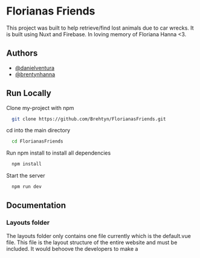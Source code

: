 
# Florianas Friends

This project was built to help retrieve/find lost animals due to car wrecks. It is built using Nuxt 
and Firebase. In loving memory of Floriana Hanna <3.



## Authors

- [@danielventura](https://github.com/Dvent1123)
- [@brentynhanna](https://github.com/Brehtyn)


## Run Locally
Clone my-project with npm

```bash
  git clone https://github.com/Brehtyn/FlorianasFriends.git
```

cd into the main directory
```bash
  cd FlorianasFriends
```

Run npm install to install all dependencies
```bash
  npm install
```

Start the server

```bash
  npm run dev
```


## Documentation

### Layouts folder
The layouts folder only contains one file currently which is the default.vue file. This
file is the layout structure of the entire website and must be included. It would behoove 
the developers to make a <template> <header> <nuxt> <footer> <template> structure where
the entire site is wrapped in a template and with the nuxt app being injected into the template.
The header and footer would always appear in the app with only the nuxt content changing.

### Middleware folder
The middleware folder only has an auth.js file in it currently and it must be configged 
in the nuxt.config.js file prior to it being read in the app. This file checks the route
trying to be reached as well as the authentication of a user. If the user isn't authenticated
and is trying to reach a protected route they will be redirected. Upon authentication through
the signin page they will again be redirected but this time into the protected route.

### Store folder
This folder is not required but will be used in this project. The store a store is a 
centralized location to keep up with data that is available across all the application components. 
The store handles all states
of the user. It handles any major changes in state and ensures that all errors are handled
in this manner. It also creates for a better/bug-free environment when implemented. The store
works in this manner: it contains actions, mutations, and state. When an action is called 
the state is changed using a mutation. More information on the usage (highly recommend) of
the store can be found here
- [@NuxtStore](https://vueschool.io/articles/vuejs-tutorials/what-is-a-store-in-vue-js/#:~:text=In%20Vue%2C%20as%20well%20as,that%20belongs%20in%20a%20store.)

### nuxt.config.js
#### Routing
This file contains all of the configs for nuxt including plugins, middleware, metadata etc. 
Nuxt using file routing automatically so the pages folder contains automatic routing except
for dynamic routing such as pet:id where the individual
pet is necessary. All of that can be configured in the router portion of the config file.
More information on dynamic routing for nuxt can be found here
- [@NuxtDynamicRouting](https://nuxtjs.org/examples/routing/dynamic-pages)

Also configured in the router is the middleware. The only configuration currently is for
authentication purposes and is set to 'auth'. The middleware will run prior to the loading
the current pages. In our case it will run before getting to any of the auth routes.
More information on middleware can be found here 
- [@NuxtMiddleware](https://nuxtjs.org/examples/middlewares/router)

#### Modules
The modules config in this file is responsible for the config for any modules installed
such as pwa, firebase, axios etc. This is where the firebase configs go and where services
are authorized. Firebase requires you to instantiate services prior to usage so services
such as auth,firestore, functions etc. must be instantiated here prior to their usage.
Furthermore, methods must also be initialized here such as state change for the store. 


## Build Setup

```bash
# install dependencies
$ npm install

# serve with hot reload at localhost:3000
$ npm run dev

# build for production and launch server
$ npm run build
$ npm run start

# generate static project
$ npm run generate
```

For detailed explanation on how things work, check out the [documentation](https://nuxtjs.org).

## Special Directories

You can create the following extra directories, some of which have special behaviors. Only `pages` is required; you can delete them if you don't want to use their functionality.

### `assets`

The assets directory contains your uncompiled assets such as Stylus or Sass files, images, or fonts.

More information about the usage of this directory in [the documentation](https://nuxtjs.org/docs/2.x/directory-structure/assets).

### `components`

The components directory contains your Vue.js components. Components make up the different parts of your page and can be reused and imported into your pages, layouts and even other components.

More information about the usage of this directory in [the documentation](https://nuxtjs.org/docs/2.x/directory-structure/components).

### `layouts`

Layouts are a great help when you want to change the look and feel of your Nuxt app, whether you want to include a sidebar or have distinct layouts for mobile and desktop.

More information about the usage of this directory in [the documentation](https://nuxtjs.org/docs/2.x/directory-structure/layouts).


### `pages`

This directory contains your application views and routes. Nuxt will read all the `*.vue` files inside this directory and setup Vue Router automatically.

More information about the usage of this directory in [the documentation](https://nuxtjs.org/docs/2.x/get-started/routing).

### `plugins`

The plugins directory contains JavaScript plugins that you want to run before instantiating the root Vue.js Application. This is the place to add Vue plugins and to inject functions or constants. Every time you need to use `Vue.use()`, you should create a file in `plugins/` and add its path to plugins in `nuxt.config.js`.

More information about the usage of this directory in [the documentation](https://nuxtjs.org/docs/2.x/directory-structure/plugins).

### `static`

This directory contains your static files. Each file inside this directory is mapped to `/`.

Example: `/static/robots.txt` is mapped as `/robots.txt`.

More information about the usage of this directory in [the documentation](https://nuxtjs.org/docs/2.x/directory-structure/static).

### `store`

This directory contains your Vuex store files. Creating a file in this directory automatically activates Vuex.

More information about the usage of this directory in [the documentation](https://nuxtjs.org/docs/2.x/directory-structure/store).
